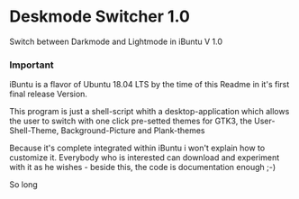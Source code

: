 # Deskmode Switcher 1.0
 Switch between Darkmode and Lightmode in iBuntu V 1.0

### Important
iBuntu is a flavor of Ubuntu 18.04 LTS by the time of this Readme in it's first final release Version.


This program is just a shell-script whith a desktop-application which allows the user to switch with one click pre-setted themes for GTK3, the User-Shell-Theme, Background-Picture and Plank-themes

Because it's complete integrated within iBuntu i won't explain how to customize it. Everybody who is interested can download and experiment with it as he wishes - beside this, the code is documentation enough ;-)


So long  
